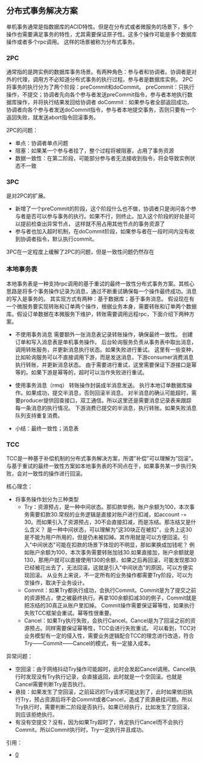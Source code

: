 ## 分布式事务解决方案
单机事务通常是指数据库的ACID特性。但是在分布式或者微服务的场景下，多个操作也需要满足事务的特性，尤其需要保证原子性。这多个操作可能是多个数据库操作或者多个rpc调用。
这样的场景被称为分布式事务。

### 2PC
通常指的是跨实例的数据库事务场景。有两种角色：参与者和协调者。协调者是对外的代理，调用方不必知道分布式事务的执行过程。参与者是数据库实例。
2PC将事务的执行分为了两个阶段：preCommit和doCommit。
preCommit：只执行操作，不提交；协调者先向各个参与者发送preCommit指令，参与者本地执行数据库操作，并将执行结果发回给协调者
doCommit：如果参与者全部返回成功，协调者向各个参与者发送doCommit指令，参与者本地提交事务，否则只要有一个返回失败，就发送abort指令回滚事务。

2PC的问题：
- 单点：协调者单点问题
- 阻塞：如果某一个参与者挂了，整个过程将被阻塞，占用了事务资源
- 数据一致性：在第二阶段，可能部分参与者无法接收到指令，将会导致实例状态不一致

### 3PC
是对2PC的扩展。
- 新增了一个preCommit的阶段，这个阶段什么也不做，协调者只是询问各个参与者是否可以参与事务的执行。如果不行，则终止。加入这个阶段的好处是可以提前检查出异常节点，
  这样就不用占用其他节点的事务资源了
- 参与者也加入超时机制，在doCommit阶段，如果参与者在一段时间内没有收到协调者指令，默认执行commit。

3PC在一定程度上缓解了2PC的问题，但是一致性问题仍然存在

### 本地事务表
本地事务表是一种支持rpc调用的基于重试的最终一致性分布式事务方案。其核心思路是将多个事务操作记录为消息，通过不断重试确保每一个操作最终成功。消息的写入是事务的。
其实现方式有两种：基于数据库；基于事务消息。
假设现在有一个微服务要实现转账和订单两个操作，根据业务本身，需要转账和订单两个数据库。假设订单数据在本微服务下维护，转账需要调用远程rpc，下面介绍下两种方案。
- 不使用事务消息
需要额外一张消息表记录转账操作，确保最终一致性。
创建订单和写入消息表是单机事务操作。
后台轮询服务负责从事务表中取出消息，调用转账服务，并更新消息执行状态。如果失败进行重试。
这里有一些变种，比如轮询服务可以不直接调用下游，而是发送消息，下游consumer消费消息执行转账，并更新消息状态。
由于需要进行重试，这里需要保证下游接口是幂等的。如果下游是幂等的，超时可以当作失败进行重试。

- 使用事务消息（rmq）
转账操作封装成半消息发送。
执行本地订单数据库操作。如果成功，提交半消息，否则回滚半消息。
对半消息的确认可能超时，需要producer提供回查接口，双工通信。所以这里还是需要消息记录表来跟踪每一条消息的执行情况。
下游消费已提交的半消息，执行转账。如果失败消息队列支持重复消费。

- 小结：最终一致性；消息表

### TCC
TCC是一种基于补偿机制的分布式事务解决方案，所谓"补偿"可以理解为"回滚"。与基于重试的最终一致性方案如本地事务表的不同点在于，如果事务某一步执行失败，会对一致性的操作进行回滚。

核心理念：
- 将事务操作划分为三种类型
  - Try：资源预占，是一种中间状态。那扣款举例，账户余额为100，本次事务需要扣款30.常规的业务逻辑是直接对账户进行扣减，如account -= 30。而如果引入了资源预占，30不会直接扣减，而是冻结。那冻结又是什么含义？
    是一种中间状态，可以理解为"这30块正在被扣"，业务上这30是不能为用户所用的，但是仍未被扣掉。其作用就是可以方便回滚。引入"中间状态"可能在扣款的场景下体现的不明显，那如果换成加钱呢？
    例如账户余额为100，本次事务需要转账加钱30.如果直接加，账户余额就是130，那用户就可以直接使用130的余额，如果之后再回滚，可能发现那30已经被花出去了，无法回滚。这就是引入"中间状态"的原因，可以方便实现回滚。
    从业务上来说，不一定所有的业务操作都需要Try阶段，可以为空操作，取决于业务设计。
  - Commit：如果Try都执行成功，会执行Commit。Commit是为了提交之前的资源预占，使之被最终执行。再拿100余额扣减30的例子，Commit就是把冻结的30真正从账户里扣掉。
    Commit操作需要保证幂等性，如果执行失败TCC框架会重试。幂等性很重要。
  - Cancel：如果Try执行失败，会执行Cancel。Cancel是为了回滚之前的资源预占。同样需要保证幂等性，TCC会进行失败重试。
可以看到，TCC对业务模型有一定的侵入性，需要业务逻辑配合TCC的理念进行改造，符合Try——Commit——Cancel的模式，有一定接入成本。

异常问题：
  - 空回滚：由于网络抖动Try操作可能超时，此时会发起Cancel调用。Cancel执行时发现没有Try执行记录，会直接返回，此时就是一个空回滚。也就是Cancel需要判断Try是否执行。
  - 悬挂：如果发生了空回滚，之前延迟的Try请求可能达到了，此时如果依旧执行Try，预占资源后将不会Commit或者Cancel，造成了资源悬挂问题。所以Try执行时，需要判断二阶段是否执行。如果已经执行，比如发生了空回滚，则应该拒绝执行。
  - 有没有空提交？没有，因为如果Try超时了，肯定执行Cancel而不会执行Commit。所以Commit执行时，Try一定执行并且成功。

引用：
  - [0](https://developer.aliyun.com/article/699681)
